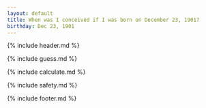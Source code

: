```yaml
---
layout: default
title: When was I conceived if I was born on December 23, 1901?
birthday: Dec 23, 1901
---
```


{% include header.md %}

{% include guess.md %}

{% include calculate.md %}

{% include safety.md %}

{% include footer.md %}




